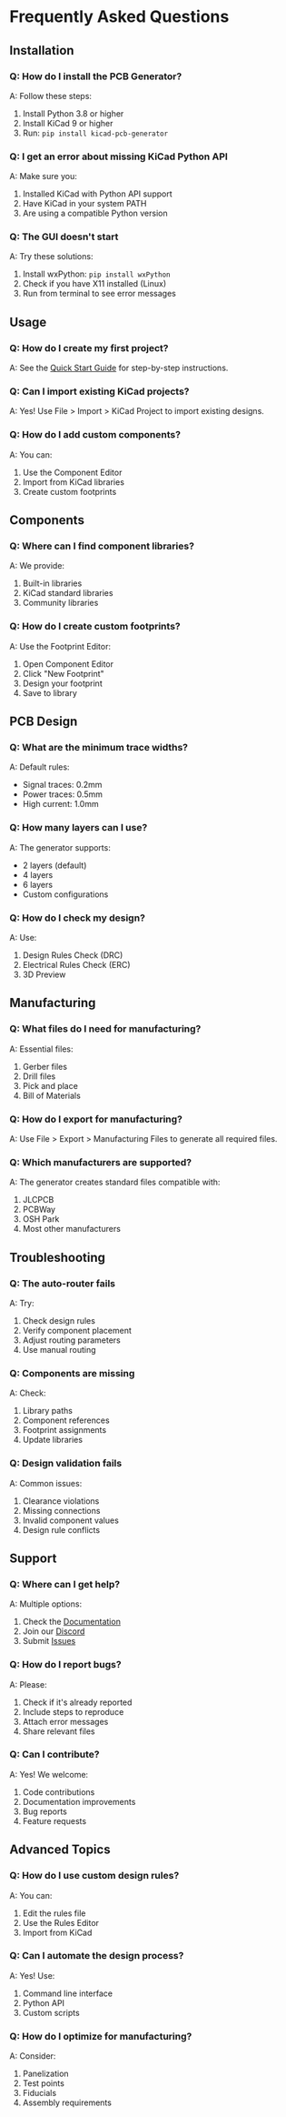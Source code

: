 # Frequently Asked Questions

## Installation

### Q: How do I install the PCB Generator?
A: Follow these steps:
1. Install Python 3.8 or higher
2. Install KiCad 9 or higher
3. Run: `pip install kicad-pcb-generator`

### Q: I get an error about missing KiCad Python API
A: Make sure you:
1. Installed KiCad with Python API support
2. Have KiCad in your system PATH
3. Are using a compatible Python version

### Q: The GUI doesn't start
A: Try these solutions:
1. Install wxPython: `pip install wxPython`
2. Check if you have X11 installed (Linux)
3. Run from terminal to see error messages

## Usage

### Q: How do I create my first project?
A: See the [Quick Start Guide](quick_start.md) for step-by-step instructions.

### Q: Can I import existing KiCad projects?
A: Yes! Use File > Import > KiCad Project to import existing designs.

### Q: How do I add custom components?
A: You can:
1. Use the Component Editor
2. Import from KiCad libraries
3. Create custom footprints

## Components

### Q: Where can I find component libraries?
A: We provide:
1. Built-in libraries
2. KiCad standard libraries
3. Community libraries

### Q: How do I create custom footprints?
A: Use the Footprint Editor:
1. Open Component Editor
2. Click "New Footprint"
3. Design your footprint
4. Save to library

## PCB Design

### Q: What are the minimum trace widths?
A: Default rules:
- Signal traces: 0.2mm
- Power traces: 0.5mm
- High current: 1.0mm

### Q: How many layers can I use?
A: The generator supports:
- 2 layers (default)
- 4 layers
- 6 layers
- Custom configurations

### Q: How do I check my design?
A: Use:
1. Design Rules Check (DRC)
2. Electrical Rules Check (ERC)
3. 3D Preview

## Manufacturing

### Q: What files do I need for manufacturing?
A: Essential files:
1. Gerber files
2. Drill files
3. Pick and place
4. Bill of Materials

### Q: How do I export for manufacturing?
A: Use File > Export > Manufacturing Files to generate all required files.

### Q: Which manufacturers are supported?
A: The generator creates standard files compatible with:
1. JLCPCB
2. PCBWay
3. OSH Park
4. Most other manufacturers

## Troubleshooting

### Q: The auto-router fails
A: Try:
1. Check design rules
2. Verify component placement
3. Adjust routing parameters
4. Use manual routing

### Q: Components are missing
A: Check:
1. Library paths
2. Component references
3. Footprint assignments
4. Update libraries

### Q: Design validation fails
A: Common issues:
1. Clearance violations
2. Missing connections
3. Invalid component values
4. Design rule conflicts

## Support

### Q: Where can I get help?
A: Multiple options:
1. Check the [Documentation](https://kicad-pcb-generator.readthedocs.io/)
2. Join our [Discord](https://discord.gg/kicad-pcb-generator)
3. Submit [Issues](https://github.com/kicad-pcb-generator/kicad-pcb-generator/issues)

### Q: How do I report bugs?
A: Please:
1. Check if it's already reported
2. Include steps to reproduce
3. Attach error messages
4. Share relevant files

### Q: Can I contribute?
A: Yes! We welcome:
1. Code contributions
2. Documentation improvements
3. Bug reports
4. Feature requests

## Advanced Topics

### Q: How do I use custom design rules?
A: You can:
1. Edit the rules file
2. Use the Rules Editor
3. Import from KiCad

### Q: Can I automate the design process?
A: Yes! Use:
1. Command line interface
2. Python API
3. Custom scripts

### Q: How do I optimize for manufacturing?
A: Consider:
1. Panelization
2. Test points
3. Fiducials
4. Assembly requirements 